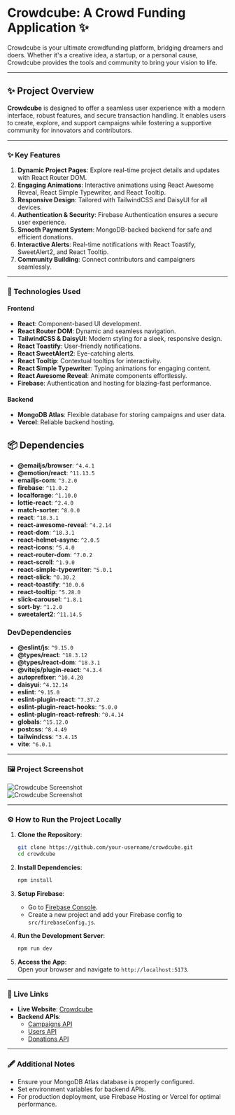 # Crowdcube: A Crowd Funding Application ✨

Crowdcube is your ultimate crowdfunding platform, bridging dreamers and doers. Whether it's a creative idea, a startup, or a personal cause, Crowdcube provides the tools and community to bring your vision to life.

---

## ✨ Project Overview  

**Crowdcube** is designed to offer a seamless user experience with a modern interface, robust features, and secure transaction handling. It enables users to create, explore, and support campaigns while fostering a supportive community for innovators and contributors.

---

### ✨ Key Features  

1. **Dynamic Project Pages**: Explore real-time project details and updates with React Router DOM.  
2. **Engaging Animations**: Interactive animations using React Awesome Reveal, React Simple Typewriter, and React Tooltip.  
3. **Responsive Design**: Tailored with TailwindCSS and DaisyUI for all devices.  
4. **Authentication & Security**: Firebase Authentication ensures a secure user experience.  
5. **Smooth Payment System**: MongoDB-backed backend for safe and efficient donations.  
6. **Interactive Alerts**: Real-time notifications with React Toastify, SweetAlert2, and React Tooltip.  
7. **Community Building**: Connect contributors and campaigners seamlessly.  

---

### 🔧 Technologies Used  

#### **Frontend**  
- **React**: Component-based UI development.  
- **React Router DOM**: Dynamic and seamless navigation.  
- **TailwindCSS & DaisyUI**: Modern styling for a sleek, responsive design.  
- **React Toastify**: User-friendly notifications.  
- **React SweetAlert2**: Eye-catching alerts.  
- **React Tooltip**: Contextual tooltips for interactivity.  
- **React Simple Typewriter**: Typing animations for engaging content.  
- **React Awesome Reveal**: Animate components effortlessly.  
- **Firebase**: Authentication and hosting for blazing-fast performance.  

#### **Backend**  
- **MongoDB Atlas**: Flexible database for storing campaigns and user data.  
- **Vercel**: Reliable backend hosting.

## 📦 Dependencies  
- **@emailjs/browser**: `^4.4.1`  
- **@emotion/react**: `^11.13.5`  
- **emailjs-com**: `^3.2.0`  
- **firebase**: `^11.0.2`  
- **localforage**: `^1.10.0`  
- **lottie-react**: `^2.4.0`  
- **match-sorter**: `^8.0.0`  
- **react**: `^18.3.1`  
- **react-awesome-reveal**: `^4.2.14`  
- **react-dom**: `^18.3.1`  
- **react-helmet-async**: `^2.0.5`  
- **react-icons**: `^5.4.0`  
- **react-router-dom**: `^7.0.2`  
- **react-scroll**: `^1.9.0`  
- **react-simple-typewriter**: `^5.0.1`  
- **react-slick**: `^0.30.2`  
- **react-toastify**: `^10.0.6`  
- **react-tooltip**: `^5.28.0`  
- **slick-carousel**: `^1.8.1`  
- **sort-by**: `^1.2.0`  
- **sweetalert2**: `^11.14.5`  

### DevDependencies  
- **@eslint/js**: `^9.15.0`  
- **@types/react**: `^18.3.12`  
- **@types/react-dom**: `^18.3.1`  
- **@vitejs/plugin-react**: `^4.3.4`  
- **autoprefixer**: `^10.4.20`  
- **daisyui**: `^4.12.14`  
- **eslint**: `^9.15.0`  
- **eslint-plugin-react**: `^7.37.2`  
- **eslint-plugin-react-hooks**: `^5.0.0`  
- **eslint-plugin-react-refresh**: `^0.4.14`  
- **globals**: `^15.12.0`  
- **postcss**: `^8.4.49`  
- **tailwindcss**: `^3.4.15`  
- **vite**: `^6.0.1`

---

### 🖼️ Project Screenshot  

![Crowdcube Screenshot]((https://i.ibb.co.com/ry0tP4d/crowd-cube-2.png))  
![Crowdcube Screenshot]((https://i.ibb.co.com/3hXPTJS/crowd-cube-3.png)) 

---

### ⚙️ How to Run the Project Locally  

1. **Clone the Repository**:  
   ```bash
   git clone https://github.com/your-username/crowdcube.git
   cd crowdcube
   ```

2. **Install Dependencies**:  
   ```bash
   npm install
   ```

3. **Setup Firebase**:  
   - Go to [Firebase Console](https://console.firebase.google.com/).  
   - Create a new project and add your Firebase config to `src/firebaseConfig.js`.  

4. **Run the Development Server**:  
   ```bash
   npm run dev
   ```

5. **Access the App**:  
   Open your browser and navigate to `http://localhost:5173`.

---

### 🚀 Live Links  

- **Live Website**: [Crowdcube](https://crowd-cube-a10.web.app)  
- **Backend APIs**:  
  - [Campaigns API](https://crowd-cube-server.vercel.app/campaigns)  
  - [Users API](https://crowd-cube-server.vercel.app/users)  
  - [Donations API](https://crowd-cube-server.vercel.app/donations)  

---

### 🖋️ Additional Notes  

- Ensure your MongoDB Atlas database is properly configured.  
- Set environment variables for backend APIs.  
- For production deployment, use Firebase Hosting or Vercel for optimal performance.

